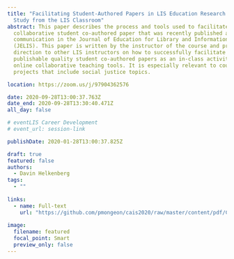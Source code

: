 ```yaml
---
title: "Facilitating Student-Authored Papers in LIS Education Research: A Case
  Study from the LIS Classroom"
abstract: This paper describes the process and tools used to facilitate a
  collaborative student co-authored paper that was recently published as a short
  communication in the Journal of Education for Library and Information Science
  (JELIS). This paper is written by the instructor of the course and provides
  direction to other LIS instructors on how to successfully facilitate
  publishable quality student co-authored papers as an in-class activity using
  online collaborative teaching tools. It is especially relevant to courses or
  projects that include social justice topics.

location: https://zoom.us/j/97904362576

date: 2020-09-28T13:00:37.763Z
date_end: 2020-09-28T13:30:40.471Z
all_day: false

# eventLIS Career Development
# event_url: session-link

publishDate: 2020-01-28T13:00:37.825Z

draft: true
featured: false
authors:
  - Davin Helkenberg
tags:
  - ""
  
links:
  - name: Full-text
    url: "https://github.com/pmongeon/cais2020/raw/master/content/pdf/CAIS2020_paper42_Helkenberg.pdf"
    
image:
  filename: featured
  focal_point: Smart
  preview_only: false
---
```

